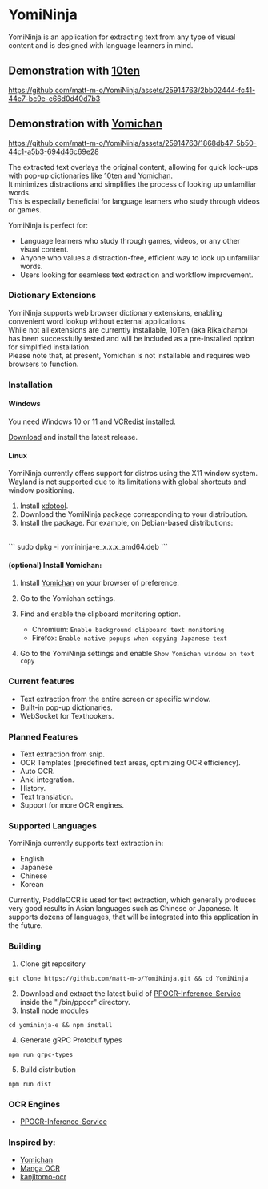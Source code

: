 # YomiNinja

YomiNinja is an application for extracting text from any type of visual content and is designed with language learners in mind.


## Demonstration with [10ten](https://github.com/birchill/10ten-ja-reader)

https://github.com/matt-m-o/YomiNinja/assets/25914763/2bb02444-fc41-44e7-bc9e-c66d0d40d7b3

## Demonstration with [Yomichan](https://github.com/FooSoft/yomichan)

https://github.com/matt-m-o/YomiNinja/assets/25914763/1868db47-5b50-44c1-a5b3-694d46c69e28


The extracted text overlays the original content, allowing for quick look-ups with pop-up dictionaries like [10ten](https://github.com/birchill/10ten-ja-reader) and [Yomichan](https://github.com/FooSoft/yomichan). <br>
It minimizes distractions and simplifies the process of looking up unfamiliar words. <br>
This is especially beneficial for language learners who study through videos or games.  


YomiNinja is perfect for:

- Language learners who study through games, videos, or any other visual content.
- Anyone who values a distraction-free, efficient way to look up unfamiliar words.
- Users looking for seamless text extraction and workflow improvement.

### Dictionary Extensions
YomiNinja supports web browser dictionary extensions, enabling convenient word lookup without external applications. <br>
While not all extensions are currently installable, 10Ten (aka Rikaichamp) has been successfully tested and will be included as a pre-installed option for simplified installation. <br>
Please note that, at present, Yomichan is not installable and requires web browsers to function.

### Installation

#### Windows
You need Windows 10 or 11 and [VCRedist](https://www.techpowerup.com/download/visual-c-redistributable-runtime-package-all-in-one/) installed. <br>

[Download](https://github.com/matt-m-o/YomiNinja/releases) and install the latest release. <br>

#### Linux
YomiNinja currently offers support for distros using the X11 window system. Wayland is not supported due to its limitations with global shortcuts and window positioning.
1. Install [xdotool](https://github.com/jordansissel/xdotool?tab=readme-ov-file#installation).
2. Download the YomiNinja package corresponding to your distribution.
3. Install the package. For example, on Debian-based distributions:
<br>
``` sudo dpkg -i yomininja-e_x.x.x_amd64.deb ```


#### (optional) Install Yomichan:
1. Install [Yomichan](https://foosoft.net/projects/yomichan/) on your browser of preference.
2. Go to the Yomichan settings.
3. Find and enable the clipboard monitoring option.

   - Chromium: `Enable background clipboard text monitoring`
   - Firefox: `Enable native popups when copying Japanese text`
4. Go to the YomiNinja settings and enable ```Show Yomichan window on text copy```


### Current features

- Text extraction from the entire screen or specific window.
- Built-in pop-up dictionaries.
- WebSocket for Texthookers.


### Planned Features

- Text extraction from snip.
- OCR Templates (predefined text areas, optimizing OCR efficiency).
- Auto OCR.
- Anki integration.
- History.
- Text translation.
- Support for more OCR engines.


### Supported Languages

YomiNinja currently supports text extraction in:

- English
- Japanese
- Chinese
- Korean

Currently, PaddleOCR is used for text extraction, which generally produces very good results in Asian languages such as Chinese or Japanese.
It supports dozens of languages, that will be integrated into this application in the future. <br>

### Building
1. Clone git repository
```commandline
git clone https://github.com/matt-m-o/YomiNinja.git && cd YomiNinja
```
2. Download and extract the latest build of [PPOCR-Inference-Service](https://github.com/matt-m-o/PPOCR-Inference-Service) inside the "./bin/ppocr" directory.
3. Install node modules
```commandline
cd yomininja-e && npm install
```
4. Generate gRPC Protobuf types
```commandline
npm run grpc-types
```
5. Build distribution
```commandline
npm run dist
```
   
### OCR Engines

- [PPOCR-Inference-Service](https://github.com/matt-m-o/PPOCR-Inference-Service)

### Inspired by:
- [Yomichan](https://github.com/FooSoft/yomichan)
- [Manga OCR](https://github.com/kha-white/manga-ocr)
- [kanjitomo-ocr](https://github.com/sakarika/kanjitomo-ocr)